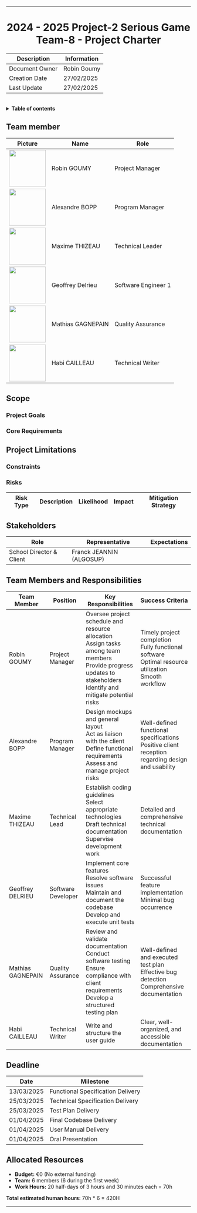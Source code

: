
<div align="center">

---

# 2024 - 2025 Project-2 Serious Game Team-8 - Project Charter


| Description    | Information   |
| -------------- | ------------- |
| Document Owner | Robin Goumy   |
| Creation Date  | 27/02/2025    |
| Last Update    | 27/02/2025    |

</div>

<br>

<details>
<summary><b>Table of contents</b></summary>
</details>

## Team member
| Picture                                                                                    | Name              | Role                |
| ------------------------------------------------------------------------------------------ | ----------------- | ------------------- |
| <img src="https://avatars.githubusercontent.com/u/182214449?v=4" width="100" height="100"> | Robin GOUMY       | Project Manager     |
| <img src="https://avatars.githubusercontent.com/u/123485791?v=4" width="100" height="100"> | Alexandre BOPP    | Program Manager     |
| <img src="https://avatars.githubusercontent.com/u/145995586?v=4" width="100" height="100"> | Maxime THIZEAU    | Technical Leader    |
| <img src="https://avatars.githubusercontent.com/u/62845771?v=4" width="100" height="100"> | Geoffrey Delrieu  | Software Engineer 1 |
| <img src="https://avatars.githubusercontent.com/u/145995367?v=4" width="100" height="100"> | Mathias GAGNEPAIN | Quality Assurance   |
| <img src="https://avatars.githubusercontent.com/u/145991425?v=4" width="100" height="100"> | Habi CAILLEAU     | Technical Writer    |


## Scope

### Project Goals 

### Core Requirements

## Project Limitations

### Constraints

### Risks

| Risk Type                                 | Description                                                                                                           | Likelihood | Impact     | Mitigation Strategy                                      |
| ----------------------------------------- | --------------------------------------------------------------------------------------------------------------------- | ---------- | ---------- | --------------------------------------------------------- |


## Stakeholders

| Role                     | Representative              | Expectations                                                                                          |
| ------------------------ | --------------------------- | ------------------------------------------------------------------------------------------------------ |
| School Director & Client | Franck JEANNIN (ALGOSUP)    |  |

## Team Members and Responsibilities

| Team Member       | Position             | Key Responsibilities                                                                 | Success Criteria                                                                        |
| ----------------- | -------------------- | ----------------------------------------------------------------------------------- | -------------------------------------------------------------------------------------- |
| Robin GOUMY       | Project Manager      | Oversee project schedule and resource allocation<br>Assign tasks among team members<br>Provide progress updates to stakeholders<br>Identify and mitigate potential risks | Timely project completion<br>Fully functional software<br>Optimal resource utilization<br>Smooth workflow |
| Alexandre BOPP    | Program Manager      | Design mockups and general layout<br>Act as liaison with the client<br>Define functional requirements<br>Assess and manage project risks | Well-defined functional specifications<br>Positive client reception regarding design and usability |
| Maxime THIZEAU    | Technical Lead       | Establish coding guidelines<br>Select appropriate technologies<br>Draft technical documentation<br>Supervise development work | Detailed and comprehensive technical documentation |
| Geoffrey DELRIEU  | Software Developer   | Implement core features<br>Resolve software issues<br>Maintain and document the codebase<br>Develop and execute unit tests | Successful feature implementation<br>Minimal bug occurrence |
| Mathias GAGNEPAIN | Quality Assurance    | Review and validate documentation<br>Conduct software testing<br>Ensure compliance with client requirements<br>Develop a structured testing plan | Well-defined and executed test plan<br>Effective bug detection<br>Comprehensive documentation |
| Habi CAILLEAU     | Technical Writer     | Write and structure the user guide                                                   | Clear, well-organized, and accessible documentation |


## Deadline

| Date       | Milestone                          |
| ---------- | ---------------------------------- |
| 13/03/2025 | Functional Specification Delivery  |
| 25/03/2025 | Technical Specification Delivery   |
| 25/03/2025 | Test Plan Delivery                 |
| 01/04/2025 | Final Codebase Delivery            |
| 01/04/2025 | User Manual Delivery               |
| 01/04/2025 | Oral Presentation                  |

## Allocated Resources

- **Budget:** €0 (No external funding)
- **Team:** 6 members (6 during the first week)
- **Work Hours:** 20 half-days of 3 hours and 30 minutes each = 70h

**Total estimated human hours:** 70h * 6 = 420H

---
